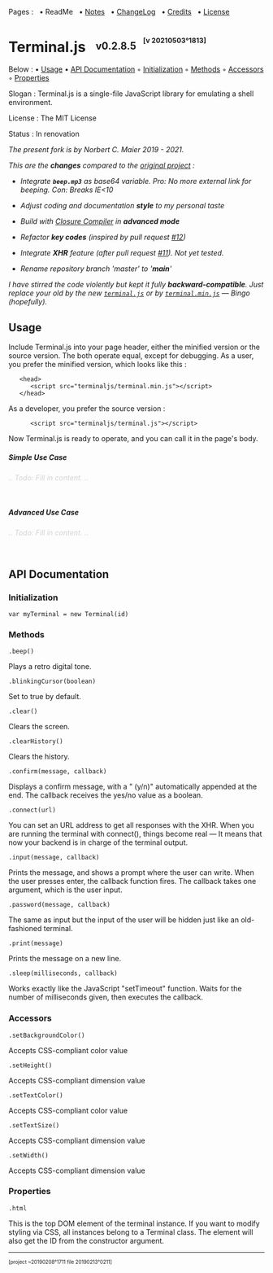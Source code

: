 ﻿Pages : &nbsp;
• ReadMe &nbsp;
• [Notes](./docs/notes.md) &nbsp;
• [ChangeLog](./docs/changelog.md) &nbsp;
• [Credits](./docs/credits.md) &nbsp;
• [License](./license.md)

# Terminal.js &nbsp; <sup><sub>v0.2.8.5 &nbsp; <sup><sup>[v 20210503°1813]</sup></sup></sub></sup>

Below :
 • [Usage](#usage)
 • [API Documentation](#api_doc)
 ◦ [Initialization](#api_initialization)
 ◦ [Methods](#api_methods)
 ◦ [Accessors](#api_accessors)
 ◦ [Properties](#api_properties)

Slogan : Terminal.js is a single-file JavaScript library for emulating a shell environment.

License : The MIT License

Status : In renovation

_The present fork is by Norbert C. Maier 2019 - 2021._

_This are the **changes** compared to the
 [original project](https://github.com/eosterberg/terminaljs) :_

- _Integrate **`beep.mp3`** as base64 variable.
   Pro: No more external link for beeping.
   Con: Breaks IE<10_

- _Adjust coding and documentation **style** to my personal taste_

- _Build with [Closure Compiler](https://developers.google.com/closure/compiler/) in **advanced mode**_

- _Refactor **key codes** (inspired by pull request [#12](https://github.com/eosterberg/terminaljs/pull/12))_

- _Integrate **XHR** feature (after pull request [#11](https://github.com/eosterberg/terminaljs/pull/11)).
  Not yet tested._

- _Rename repository branch 'master' to '**main**'_

_I have stirred the code violently but kept it fully **backward-compatible**.
Just replace your old by the new [`terminal.js`](./terminal.js)
or by [`terminal.min.js`](./terminal.min.js) — Bingo (hopefully)._

<a name="usage"></a>
## Usage

Include Terminal.js into your page header,
either the minified version or the source version.
The both operate equal, except for debugging.
As a user, you prefer the minified version,
which looks like this&nbsp;:

```
   <head>
      <script src="terminaljs/terminal.min.js"></script>
   </head>
```

As a developer, you prefer the source version :

```
      <script src="terminaljs/terminal.js"></script>
```

Now Terminal.js is ready to operate, and you can call it in the page's body.

<a name="usage_simple"></a>
##### Simple Use Case

*<span style="color:LightGray;">.. Todo: Fill in content. ..</span>*

&nbsp;

<a name="usage_advanced"></a>
##### Advanced Use Case

*<span style="color:LightGray;">.. Todo: Fill in content. ..</span>*

&nbsp;

<a name="api_doc"></a>
## API Documentation

<a name="api_initialization"></a>
### Initialization

    var myTerminal = new Terminal(id)

<a name="api_methods"></a>
### Methods

    .beep()

Plays a retro digital tone.

    .blinkingCursor(boolean)

Set to true by default.

    .clear()

Clears the screen.

    .clearHistory()

Clears the history.

    .confirm(message, callback)

Displays a confirm message, with a " (y/n)" automatically appended at the end. The callback receives the yes/no value as a boolean.

    .connect(url)

You can set an URL address to get all responses with the XHR.
When you are running the terminal with connect(), things become real
— It means that now your backend is in charge of the terminal output.

    .input(message, callback)

Prints the message, and shows a prompt where the user can write. When the user presses enter, the callback function fires. The callback takes one argument, which is the user input.

    .password(message, callback)

The same as input but the input of the user will be hidden just like an old-fashioned terminal.

    .print(message)

Prints the message on a new line.

    .sleep(milliseconds, callback)

Works exactly like the JavaScript "setTimeout" function.
Waits for the number of milliseconds given, then executes the callback.

<a name="api_accessors"></a>
### Accessors

    .setBackgroundColor()

Accepts CSS-compliant color value

    .setHeight()

Accepts CSS-compliant dimension value

    .setTextColor()

Accepts CSS-compliant color value

    .setTextSize()

Accepts CSS-compliant dimension value

    .setWidth()

Accepts CSS-compliant dimension value

<a name="api_properties"></a>
### Properties

    .html

This is the top DOM element of the terminal instance.
If you want to modify styling via CSS, all instances belong to a Terminal class.
The element will also get the ID from the constructor argument.

---

<sup><sub>[project ~20190208°1711 file 20190213°0211]</sub></sup>
